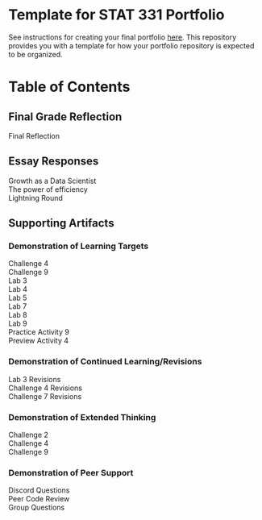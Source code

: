 # Template for STAT 331 Portfolio

See instructions for creating your final portfolio [here](https://docs.google.com/document/d/11iHZbvXWEjcpJpBQ_O5wpYlVkPfmcyQFgBFqKMlVjg4/edit?usp=sharing). This repository provides you with a template for how your portfolio repository is expected to be organized. 

# Table of Contents 

## Final Grade Reflection
Final Reflection

## Essay Responses
Growth as a Data Scientist  
The power of efficiency  
Lightning Round  

## Supporting Artifacts 

### Demonstration of Learning Targets
Challenge 4  
Challenge 9  
Lab 3  
Lab 4  
Lab 5  
Lab 7  
Lab 8  
Lab 9  
Practice Activity 9  
Preview Activity 4  

### Demonstration of Continued Learning/Revisions
Lab 3 Revisions  
Challenge 4 Revisions  
Challenge 7 Revisions  

### Demonstration of Extended Thinking
Challenge 2  
Challenge 4  
Challenge 9  

### Demonstration of Peer Support
Discord Questions  
Peer Code Review  
Group Questions  
